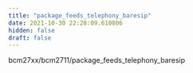 ```yaml
---
title: "package_feeds_telephony_baresip"
date: 2021-10-30 22:28:09.610806
hidden: false
draft: false
---
```


bcm27xx/bcm2711/package_feeds_telephony_baresip


